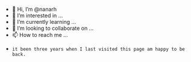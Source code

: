 - 👋 Hi, I’m @nanarh
- 👀 I’m interested in ...
- 🌱 I’m currently learning ...
- 💞️ I’m looking to collaborate on ...
- 📫 How to reach me ...
-     it been three years when I last visited this page am happy to be back.
<!---
nanarh/nanarh is a ✨ special ✨ repository because its `README.md` (this file) appears on your GitHub profile.
You can click the Preview link to take a look at your changes.
--->
